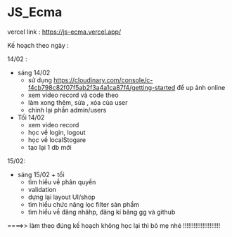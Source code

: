 # JS_Ecma
vercel link : https://js-ecma.vercel.app/


Kế hoạch theo ngày :

14/02 :
  - sáng 14/02
    + sử dụng https://cloudinary.com/console/c-f4cb798c82f07f5ab2f3a4a1ca87f4/getting-started để up ảnh online
    + xem video record và code theo 
    + làm xong thêm, sửa , xóa của user
    + chỉnh lại phần admin/users
  - Tối 14/02
    + xem video record
    + học về login, logout 
    + học về localStogare
    + tạo lại 1 db mới 


15/02:
  - sáng 15/02 + tối
     + tìm hiểu về phân quyền 
     + validation 
     + dựng lại layout UI/shop 
     + tìm hiểu chức năng lọc filter sản phẩm 
     + tìm hiểu về đăng nhâhp, đăng kí băng gg và github

====>> làm theo đúng kế hoạch không học lại thì bỏ mẹ nhé !!!!!!!!!!!!!!!!!!!!!
